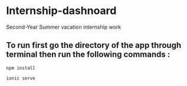 # Internship-dashnoard
Second-Year Summer vacation internship work

## To run first go the directory of the app through terminal then run the following commands :

```shell
npm install

ionic serve
```
